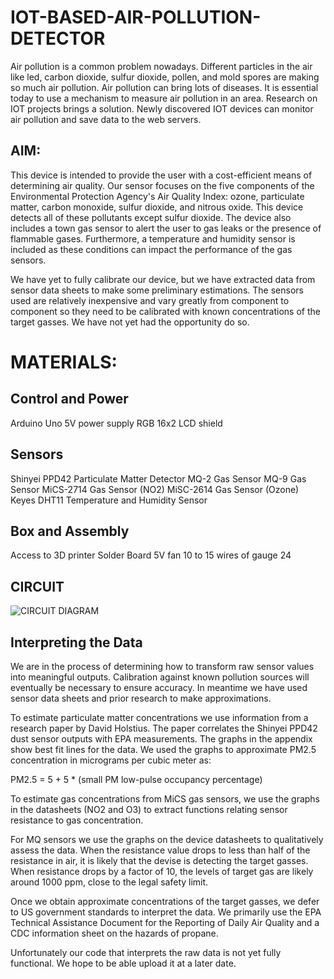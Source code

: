 # IOT-BASED-AIR-POLLUTION-DETECTOR
Air pollution is a common problem nowadays. Different particles in the air like led, carbon dioxide, sulfur dioxide, pollen, and mold spores are making so much air pollution. Air pollution can bring lots of diseases.  It is essential today to use a mechanism to measure air pollution in an area. Research on IOT projects brings a solution. Newly discovered IOT devices can monitor air pollution and save data to the web servers.

## AIM:
This device is intended to provide the user with a cost-efficient means of determining air quality. Our sensor focuses on the five components of the Environmental Protection Agency's Air Quality Index: ozone, particulate matter, carbon monoxide, sulfur dioxide, and nitrous oxide. This device detects all of these pollutants except sulfur dioxide. The device also includes a town gas sensor to alert the user to gas leaks or the presence of flammable gases. Furthermore, a temperature and humidity sensor is included as these conditions can impact the performance of the gas sensors.

We have yet to fully calibrate our device, but we have extracted data from sensor data sheets to make some preliminary estimations. The sensors used are relatively inexpensive and vary greatly from component to component so they need to be calibrated with known concentrations of the target gasses. We have not yet had the opportunity do so.

# MATERIALS:

## Control and Power
Arduino Uno
5V power supply
RGB 16x2 LCD shield
## Sensors
Shinyei PPD42 Particulate Matter Detector
MQ-2 Gas Sensor
MQ-9 Gas Sensor
MiCS-2714 Gas Sensor (NO2)
MiSC-2614 Gas Sensor (Ozone)
Keyes DHT11 Temperature and Humidity Sensor

## Box and Assembly
Access to 3D printer
Solder Board
5V fan
10 to 15 wires of gauge 24

## CIRCUIT
![CIRCUIT DIAGRAM](https://cdn.instructables.com/FJF/4TV1/I9OSX6JD/FJF4TV1I9OSX6JD.LARGE.jpg?auto=webp&fit=bounds)






















## Interpreting the Data
We are in the process of determining how to transform raw sensor values into meaningful outputs. Calibration against known pollution sources will eventually be necessary to ensure accuracy. In meantime we have used sensor data sheets and prior research to make approximations.

To estimate particulate matter concentrations we use information from a research paper by David Holstius. The paper correlates the Shinyei PPD42 dust sensor outputs with EPA measurements. The graphs in the appendix show best fit lines for the data. We used the graphs to approximate PM2.5 concentration in micrograms per cubic meter as:

PM2.5 = 5 + 5 * (small PM low-pulse occupancy percentage)

To estimate gas concentrations from MiCS gas sensors, we use the graphs in the datasheets (NO2 and O3) to extract functions relating sensor resistance to gas concentration.

For MQ sensors we use the graphs on the device datasheets to qualitatively assess the data. When the resistance value drops to less than half of the resistance in air, it is likely that the devise is detecting the target gasses. When resistance drops by a factor of 10, the levels of target gas are likely around 1000 ppm, close to the legal safety limit.

Once we obtain approximate concentrations of the target gasses, we defer to US government standards to interpret the data. We primarily use the EPA Technical Assistance Document for the Reporting of Daily Air Quality and a CDC information sheet on the hazards of propane.

Unfortunately our code that interprets the raw data is not yet fully functional. We hope to be able upload it at a later date.



